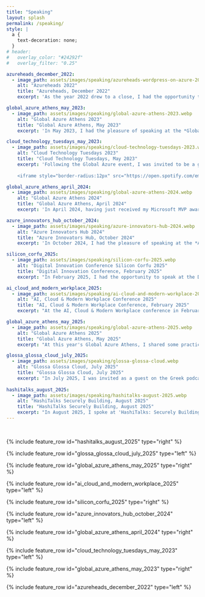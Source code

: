 ```yaml
---
title: "Speaking"
layout: splash
permalink: /speaking/
style: |
  a {
    text-decoration: none;
  }
# header:
#   overlay_color: "#24292f"
#   overlay_filter: "0.25"

azureheads_december_2022:
  - image_path: assets/images/speaking/azureheads-wordpress-on-azure-2022.webp
    alt: "Azureheads 2022"
    title: "Azureheads, December 2022"
    excerpt: 'As the year 2022 drew to a close, I had the opportunity to be a first-time speaker at an Azureheads meetup. During my presentation, I focused on showcasing how someone can host, monitor, and test a WordPress site by utilizing Azure, Bicep, and GitHub. The repository mentioned can be found [here](https://github.com/christosgalano/WordPress-on-Azure).'

global_azure_athens_may_2023:
  - image_path: assets/images/speaking/global-azure-athens-2023.webp
    alt: "Global Azure Athens 2023"
    title: "Global Azure Athens, May 2023"
    excerpt: 'In May 2023, I had the pleasure of speaking at the *Global Azure Athens* event. As a DevOps engineer, I addressed why and how we should embrace and integrate the development flow into cloud operations. It was an enriching experience connecting with professionals who share a passion for cloud computing, devops, and cutting-edge technologies in general. Here you can find the [presentation](/assets/files/global-azure-athens-2023.pdf) and the corresponding [repository](https://github.com/christosgalano/devops-with-github-example).'

cloud_technology_tuesdays_may_2023:
  - image_path: assets/images/speaking/cloud-technology-tuesdays-2023.webp
    alt: "Cloud Technology Tuesdays 2023"
    title: "Cloud Technology Tuesdays, May 2023"
    excerpt: 'Following the Global Azure event, I was invited to be a guest on [George](https://www.linkedin.com/in/george-markou-06111617/) and [Dimitris](https://www.linkedin.com/in/dpantaz/) podcast, where we discussed a variety of topics related to DevOps, GitHub, and the cloud. The podcast on Spotify is included below, and the YouTube link is [here](https://www.youtube.com/watch?v=M5ikc3l7-4E).
    
    <iframe style="border-radius:12px" src="https://open.spotify.com/embed/episode/0CqlTSpPVeEJSFGbZvp44k?utm_source=generator&theme=0" width="100%" height="50%" frameBorder="0" allowfullscreen="" allow="autoplay; clipboard-write; encrypted-media; fullscreen; picture-in-picture" loading="lazy"></iframe>'

global_azure_athens_april_2024:
  - image_path: assets/images/speaking/global-azure-athens-2024.webp
    alt: "Global Azure Athens 2024"
    title: "Global Azure Athens, April 2024"
    excerpt: 'In April 2024, having just received my Microsoft MVP award in the Azure Infrastructure as Code and DevOps categories, I had the pleasure of speaking at the *Global Azure Athens* event. The focus was on scaling Terraform configurations to address the evolving needs of expanding organizations. Attendees gained insights into overcoming the challenges of monolithic setups, embracing modularization on various stages and scopes, and implementing streamlined methodologies for code development, testing, and deployment. It was a rewarding session, fostering discussions on architecting resilient infrastructures tailored to the demands of modern cloud environments. The presentation can be found [here](/assets/files/global-azure-athens-2024.pdf).'

azure_innovators_hub_october_2024:
  - image_path: assets/images/speaking/azure-innovators-hub-2024.webp
    alt: "Azure Innovators Hub 2024"
    title: "Azure Innovators Hub, October 2024"
    excerpt: 'In October 2024, I had the pleasure of speaking at the *Azure Innovators Hub* event. This talk addressed the concept of policy-driven governance, focusing on how the Open Policy Agent (OPA) ensures that infrastructure code complies with organizational standards, security good practices, and regulatory requirements. The presentation can be found [here](/assets/files/policy-driven-governance-for-infrastructure-code-2024.pptx).'

silicon_corfu_2025:
  - image_path: assets/images/speaking/silicon-corfu-2025.webp
    alt: "Digital Innovation Conference Silicon Corfu 2025"
    title: "Digital Innovation Conference, February 2025"
    excerpt: "In February 2025, I had the opportunity to speak at the Digital Innovation Conference in Corfu. My session, DevOps with GitHub, explored how GitHub's DevOps capabilities can streamline application development, focusing on CI/CD pipelines, automated security scans, and dependency management using tools like GitHub Actions and Dependabot. Here you can find the [presentation](/assets/files/silicon-devops-with-github-2025.pdf) and the corresponding [repository](https://github.com/christosgalano/devops-with-github-example)."

ai_cloud_and_modern_workplace_2025:
  - image_path: assets/images/speaking/ai-cloud-and-modern-workplace-2025.webp
    alt: "AI, Cloud & Modern Workplace Conference 2025"
    title: "AI, Cloud & Modern Workplace Conference, February 2025"
    excerpt: "At the AI, Cloud & Modern Workplace conference in February 2025, I delivered a session titled *Managing Terraform State in Azure*. The talk tackled the often-overlooked challenge of state management in complex cloud environments. I shared practical strategies for structuring remote state storage, securing access, and enabling scalable collaboration across teams. The session offered actionable guidance on balancing governance with developer autonomy in real-world Azure setups. [Watch it on YouTube](https://www.youtube.com/watch?v=1EvYprjlXrs) or grab the [presentation](/assets/files/ai-cloud-and-modern-workplace-2025.pdf)."

global_azure_athens_may_2025:
  - image_path: assets/images/speaking/global-azure-athens-2025.webp
    alt: "Global Azure Athens 2025"
    title: "Global Azure Athens, May 2025"
    excerpt: "At this year's Global Azure Athens, I shared some practical ways to simplify and speed up development workflows using Azure Dev Center. We talked about how Dev Boxes, and Deployment Environments can take the pain out of setting up projects, getting new team members onboard, and providing a consistent experience to the developers. You can check out the [presentation](/assets/files/global-azure-athens-2025.pdf) for a closer look."

glossa_glossa_cloud_july_2025:
  - image_path: assets/images/speaking/glossa-glossa-cloud.webp
    alt: "Glossa Glossa Cloud, July 2025"
    title: "Glossa Glossa Cloud, July 2025"
    excerpt: "In July 2025, I was invited as a guest on the Greek podcast [*Glossa Glossa Cloud*](https://www.linkedin.com/groups/8367705/), hosted by [Nikos](https://www.linkedin.com/in/nikos-delis-83435232/) and [Maria](https://www.linkedin.com/in/maria-anastasia-moustaka/). We talked about AI and how it's become such a big part of our daily work, plus why having effective governance around it actually matters. You can listen to the episode [here](https://open.spotify.com/episode/7yXLIB0ZHVhgHyCmMYZnmP?si=lh4yAxxdRPOy4yoGqzANzQ)."
  
hashitalks_august_2025:
  - image_path: assets/images/speaking/hashitalks-august-2025.webp
    alt: "HashiTalks Securely Building, August 2025"
    title: "HashiTalks Securely Building, August 2025"
    excerpt: "In August 2025, I spoke at 'HashiTalks: Securely Building' about Managing Terraform State in Azure. In this session, I showcased different approaches to managing Terraform state in Azure securely and at scale; from simple, project-based setups with a few environments to complex, multi-team scenarios with many state files across environments. You can watch the talk [here](https://www.youtube.com/watch?v=PR54hhKs_hY&t=2809s) from 41:10 to 1:07:20."
---
```


<br>

{% include feature_row id="hashitalks_august_2025" type="right" %}

{% include feature_row id="glossa_glossa_cloud_july_2025" type="left" %}

{% include feature_row id="global_azure_athens_may_2025" type="right" %}

{% include feature_row id="ai_cloud_and_modern_workplace_2025" type="left" %}

{% include feature_row id="silicon_corfu_2025" type="right" %}

{% include feature_row id="azure_innovators_hub_october_2024" type="left" %}

{% include feature_row id="global_azure_athens_april_2024" type="right" %}

{% include feature_row id="cloud_technology_tuesdays_may_2023" type="left" %}

{% include feature_row id="global_azure_athens_may_2023" type="right" %}

{% include feature_row id="azureheads_december_2022" type="left" %}
